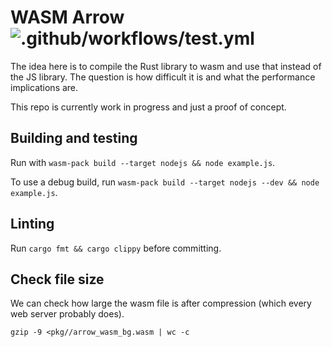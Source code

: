 # WASM Arrow ![.github/workflows/test.yml](https://github.com/domoritz/arrow-wasm/workflows/.github/workflows/test.yml/badge.svg)

The idea here is to compile the Rust library to wasm and use that instead of the JS library. The question is how difficult it is and what the performance implications are.

This repo is currently work in progress and just a proof of concept.

## Building and testing

Run with `wasm-pack build --target nodejs && node example.js`.

To use a debug build, run `wasm-pack build --target nodejs --dev && node example.js`.

## Linting

Run `cargo fmt && cargo clippy` before committing.

## Check file size

We can check how large the wasm file is after compression (which every web server probably does).

`gzip -9 <pkg//arrow_wasm_bg.wasm | wc -c`
